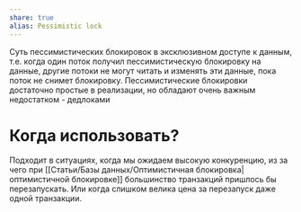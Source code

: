 ```yaml
---
share: true
alias: Pessimistic lock
---
```


Суть пессимистических блокировок в эксклюзивном доступе к данным, т.е. когда один поток получил пессимистическую блокировку на данные, другие потоки не могут читать и изменять эти данные, пока поток не снимет блокировку. Пессимистические блокировки достаточно простые в реализации, но обладают очень важным недостатком - дедлоками

# Когда использовать?
Подходит в ситуациях, когда мы ожидаем высокую конкуренцию, из за чего при [[Статьи/Базы данных/Оптимистичная блокировка|оптимистичной блокировке]] большинство транзакций пришлось бы перезапускать. Или когда слишком велика цена за перезапуск даже одной транзакции.